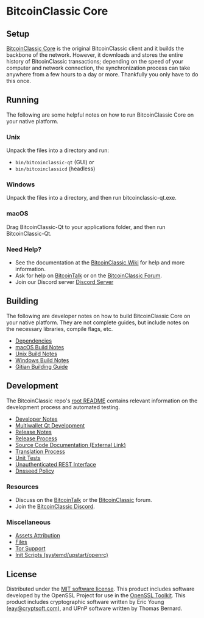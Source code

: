 BitcoinClassic Core
=============

Setup
---------------------
[BitcoinClassic Core](http://bitcoinclassic.org/wallet) is the original BitcoinClassic client and it builds the backbone of the network. However, it downloads and stores the entire history of BitcoinClassic transactions; depending on the speed of your computer and network connection, the synchronization process can take anywhere from a few hours to a day or more. Thankfully you only have to do this once.

Running
---------------------
The following are some helpful notes on how to run BitcoinClassic Core on your native platform.

### Unix

Unpack the files into a directory and run:

- `bin/bitcoinclassic-qt` (GUI) or
- `bin/bitcoinclassicd` (headless)

### Windows

Unpack the files into a directory, and then run bitcoinclassic-qt.exe.

### macOS

Drag BitcoinClassic-Qt to your applications folder, and then run BitcoinClassic-Qt.

### Need Help?

* See the documentation at the [BitcoinClassic Wiki](https://github.com/BitcoinClassic-Project/BitcoinClassic/wiki)
for help and more information.
* Ask for help on [BitcoinTalk](https://bitcointalk.org/index.php?topic=1262920.0) or on the [BitcoinClassic Forum](http://forum.bitcoinclassic.org/).
* Join our Discord server [Discord Server](https://discord.bitcoinclassic.org)

Building
---------------------
The following are developer notes on how to build BitcoinClassic Core on your native platform. They are not complete guides, but include notes on the necessary libraries, compile flags, etc.

- [Dependencies](dependencies.md)
- [macOS Build Notes](build-osx.md)
- [Unix Build Notes](build-unix.md)
- [Windows Build Notes](build-windows.md)
- [Gitian Building Guide](gitian-building.md)

Development
---------------------
The BitcoinClassic repo's [root README](/README.md) contains relevant information on the development process and automated testing.

- [Developer Notes](developer-notes.md)
- [Multiwallet Qt Development](multiwallet-qt.md)
- [Release Notes](release-notes.md)
- [Release Process](release-process.md)
- [Source Code Documentation (External Link)](https://www.fuzzbawls.pw/bitcoinclassic/doxygen/)
- [Translation Process](translation_process.md)
- [Unit Tests](unit-tests.md)
- [Unauthenticated REST Interface](REST-interface.md)
- [Dnsseed Policy](dnsseed-policy.md)

### Resources
* Discuss on the [BitcoinTalk](https://bitcointalk.org/index.php?topic=1262920.0) or the [BitcoinClassic](http://forum.bitcoinclassic.org/) forum.
* Join the [BitcoinClassic Discord](https://discord.bitcoinclassic.org).

### Miscellaneous
- [Assets Attribution](assets-attribution.md)
- [Files](files.md)
- [Tor Support](tor.md)
- [Init Scripts (systemd/upstart/openrc)](init.md)

License
---------------------
Distributed under the [MIT software license](/COPYING).
This product includes software developed by the OpenSSL Project for use in the [OpenSSL Toolkit](https://www.openssl.org/). This product includes
cryptographic software written by Eric Young ([eay@cryptsoft.com](mailto:eay@cryptsoft.com)), and UPnP software written by Thomas Bernard.
